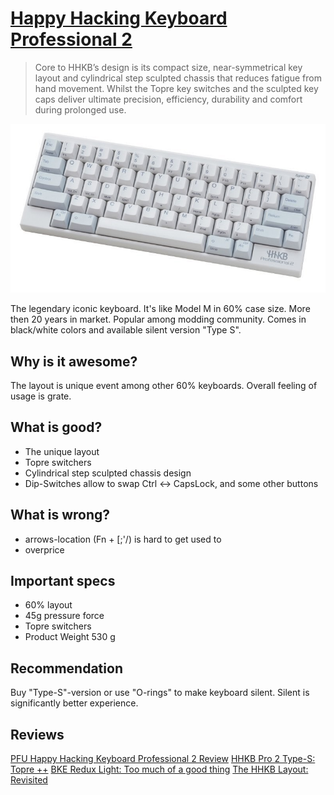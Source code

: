 # [Happy Hacking Keyboard Professional 2](https://www.hhkeyboard.com/)

> Core to HHKB’s design is its compact size, near-symmetrical key layout and cylindrical step sculpted chassis that reduces fatigue from hand movement. Whilst the Topre key switches and the sculpted key caps deliver ultimate precision, efficiency, durability and comfort during prolonged use.

![img](hhkb2.jpg)

The legendary iconic keyboard. It's like Model M in 60% case size. More then 20 years in market. Popular among modding community. Comes in black/white colors and available silent version "Type S".

## Why is it awesome?
The layout is unique event among other 60% keyboards. Overall feeling of usage is grate.

## What is good?
* The unique layout
* Topre switchers
* Cylindrical step sculpted chassis design
* Dip-Switches allow to swap Ctrl <-> CapsLock, and some other buttons

## What is wrong?
* arrows-location (Fn + [;'/) is hard to get used to
* overprice

## Important specs
* 60% layout
* 45g pressure force
* Topre switchers
* Product Weight 530 g

## Recommendation
Buy "Type-S"-version or use "O-rings" to make keyboard silent. Silent is significantly better experience.

## Reviews
[PFU Happy Hacking Keyboard Professional 2 Review](https://youtu.be/amFw45AyQb4)
[HHKB Pro 2 Type-S: Topre ++](https://youtu.be/SiTQfAU0Kms)
[BKE Redux Light: Too much of a good thing](https://youtu.be/9KkQ-TN8gY4)
[The HHKB Layout: Revisited](https://youtu.be/-SzDsVA1Kpo)
